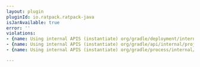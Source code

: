 ```yaml
---
layout: plugin
pluginId: io.ratpack.ratpack-java
isJarAvailable: true
error: ''
violations:
- {name: Using internal APIS (instantiate) org/gradle/deployment/internal/DeploymentRegistry}
- {name: Using internal APIS (instantiate) org/gradle/api/internal/project/ProjectInternal}
- {name: Using internal APIS (instantiate) org/gradle/process/internal/JavaExecHandleBuilder}

---
```

